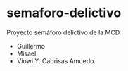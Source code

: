 # semaforo-delictivo
Proyecto semáforo delictivo de la MCD
* Guillermo
* Misael
* Viowi Y. Cabrisas Amuedo.